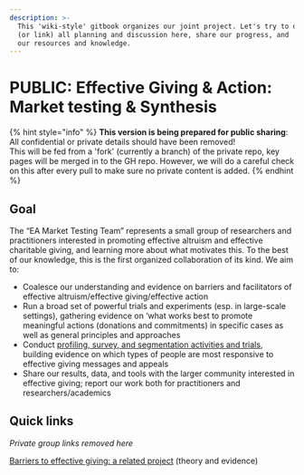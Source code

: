 ```yaml
---
description: >-
  This 'wiki-style' gitbook organizes our joint project. Let's try to organize
  (or link) all planning and discussion here, share our progress, and 'curate'
  our resources and knowledge.
---
```


# PUBLIC: Effective Giving & Action: Market testing & Synthesis

{% hint style="info" %}
**This version is being prepared for public sharing**: All confidential or private details should have been removed!\
This will be fed from a 'fork' (currently a branch) of the  private repo, key pages will be merged in to the GH repo. However, we will do a careful check on this after every pull to make sure no private content is added.
{% endhint %}

## Goal

The “EA Market Testing Team” represents a small group of researchers and practitioners interested in promoting effective altruism and effective charitable giving, and learning more about what motivates this. To the best of our knowledge, this is the first organized collaboration of its kind. We aim to:

* Coalesce our understanding and evidence on barriers and facilitators of effective altruism/effective giving/effective action
* Run a broad set of powerful trials and experiments (esp. in large-scale settings), gathering evidence on ‘what works best to promote meaningful actions (donations and commitments) in specific cases as well as general principles and approaches
* Conduct [profiling, survey, and segmentation activities and trials](profiling-and-segmentation/profiling-discussion.md), building evidence on which types of people are most responsive to effective giving messages and appeals
* Share our results, data, and tools with the larger community interested in effective giving; report our work both for practitioners and researchers/academics

## **Quick links**

_Private group links removed here_

[Barriers to effective giving: a related project](https://daaronr.github.io/ea\_giving\_barriers/index.html) (theory and evidence)
